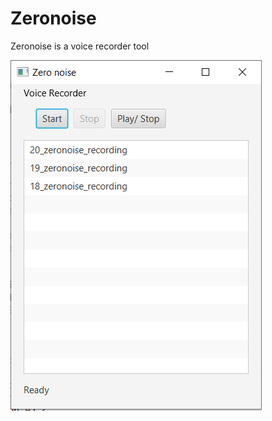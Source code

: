 # Zeronoise
Zeronoise is a voice recorder tool

![github-large](screenshots/ZeroNoise-Recorder-1.2.PNG)
